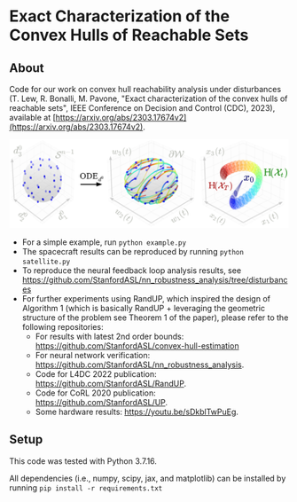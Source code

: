 # Exact Characterization of the Convex Hulls of Reachable Sets

## About

Code for our work on convex hull reachability analysis under disturbances (T. Lew, R. Bonalli, M. Pavone, "Exact characterization of the convex hulls of reachable sets", IEEE Conference on Decision and Control (CDC), 2023), available at [https://arxiv.org/abs/2303.17674v2](https://arxiv.org/abs/2303.17674v2).

![continuous_time_reachability](/results/continuous_time_reachability.jpg)

* For a simple example, run
``python example.py``
* The spacecraft results can be reproduced by running
``python satellite.py``
* To reproduce the neural feedback loop analysis results, see https://github.com/StanfordASL/nn_robustness_analysis/tree/disturbances
* For further experiments using RandUP, which inspired the design of Algorithm 1 (which is basically RandUP + leveraging the geometric structure of the problem see Theorem 1 of the paper), please refer to the following repositories:
    * For results with latest 2nd order bounds: https://github.com/StanfordASL/convex-hull-estimation
    * For neural network verification: https://github.com/StanfordASL/nn_robustness_analysis. 
    * Code for L4DC 2022 publication: https://github.com/StanfordASL/RandUP.
    * Code for CoRL 2020 publication: https://github.com/StanfordASL/UP.
    * Some hardware results: https://youtu.be/sDkblTwPuEg.

## Setup
This code was tested with Python 3.7.16.

All dependencies (i.e., numpy, scipy, jax, and matplotlib) can be installed by running 
``
  pip install -r requirements.txt
``
